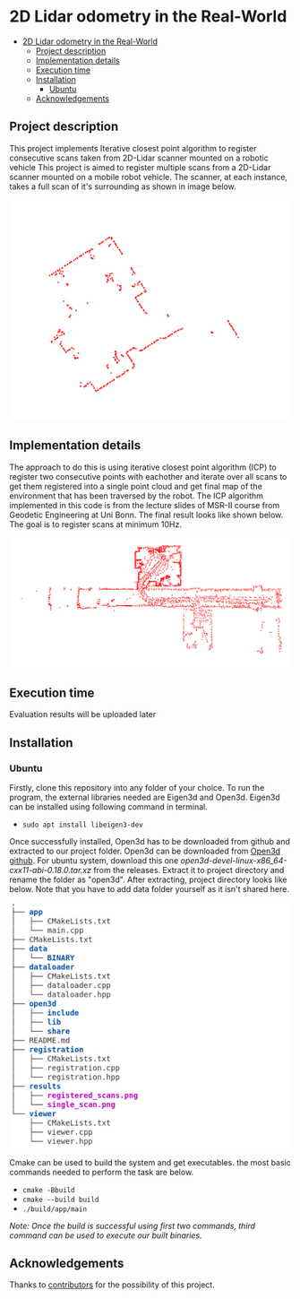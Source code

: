 
# 2D Lidar odometry in the Real-World

- [2D Lidar odometry in the Real-World](#2d-lidar-odometry-in-the-real-world)
  - [Project description](#project-description)
  - [Implementation details](#implementation-details)
  - [Execution time](#execution-time)
  - [Installation](#installation)
    - [Ubuntu](#ubuntu)
  - [Acknowledgements](#acknowledgements)

## Project description

This project implements Iterative closest point algorithm to register consecutive scans taken from 2D-Lidar scanner mounted on a robotic vehicle
This project is aimed to register multiple scans from a 2D-Lidar scanner mounted on a mobile robot vehicle. The scanner, at each instance, takes a full scan of it's surrounding as shown in image below.  

![Single scan](/results/single_scan.png)

## Implementation details

The approach to do this is using iterative closest point algorithm (ICP) to register two consecutive points with eachother and iterate over all scans to get them registered into a single point cloud and get final map of the environment that has been traversed by the robot. The ICP algorithm implemented in this code is from the lecture slides of MSR-II course from Geodetic Engineering at Uni Bonn. The final result looks like shown below. The goal is to register scans at minimum 10Hz.  

![Registered scans](/results/registered_scans.png)

## Execution time  

Evaluation results will be uploaded later

## Installation  

### Ubuntu  

Firstly, clone this repository into any folder of your choice. To run the program, the external libraries needed are Eigen3d and Open3d. Eigen3d can be installed using following command in terminal.  

- `sudo apt install libeigen3-dev`  

Once successfully installed, Open3d has to be downloaded from github and extracted to our project folder. Open3d can be downloaded from [Open3d github](https://github.com/isl-org/Open3D/releases). For ubuntu system, download this one _open3d-devel-linux-x86_64-cxx11-abi-0.18.0.tar.xz_ from the releases. Extract it to project directory and rename the folder as "open3d". After extracting, project directory looks like below. Note that you have to add data folder yourself as it isn't shared here.

![directory tree](/results/tree.png)  

Cmake can be used to build the system and get executables. the most basic commands needed to perform the task are below.  

- `cmake -Bbuild`
- `cmake --build build`
- `./build/app/main`  

_Note: Once the build is successful using first two commands, third command can be used to execute our built binaries._

## Acknowledgements  

Thanks to [contributors](https://github.com/a-talh/2d_Lidar_odometry/graphs/contributors) for the possibility of this project.  
